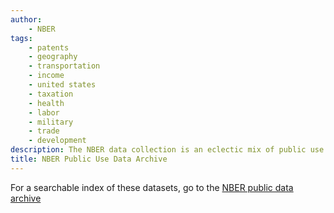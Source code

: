```yaml
---
author: 
	- NBER
tags: 
	- patents
	- geography
	- transportation
	- income
	- united states
	- taxation
	- health
	- labor
	- military
	- trade
	- development
description: The NBER data collection is an eclectic mix of public use economic, demographic, and enterprise data obtained over the years to satisfy the specific requests of NBER affiliated researchers for particular projects. There are also files created as the output of NBER projects and intended for wider use. It is maintained by the NBER.
title: NBER Public Use Data Archive
---
```



For a searchable index of these datasets, go to the [NBER public data archive](https://www.nber.org/research/data?page=1&perPage=100)
